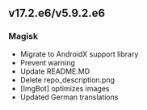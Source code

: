 ## v17.2.e6/v5.9.2.e6

### Magisk
- Migrate to AndroidX support library
- Prevent warning
- Update README.MD
- Delete repo_description.png
- [ImgBot] optimizes images
- Updated German translations

